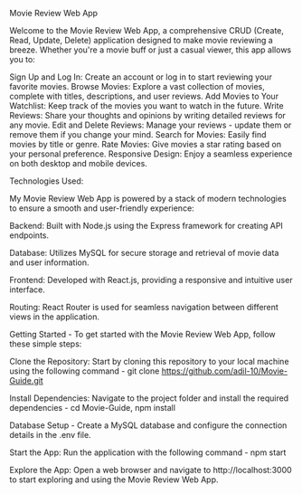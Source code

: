 Movie Review Web App

Welcome to the Movie Review Web App, a comprehensive CRUD (Create, Read, Update, Delete) application designed to make movie reviewing a breeze. Whether you're a movie buff or just a casual viewer, this app allows you to:

Sign Up and Log In: Create an account or log in to start reviewing your favorite movies.
Browse Movies: Explore a vast collection of movies, complete with titles, descriptions, and user reviews.
Add Movies to Your Watchlist: Keep track of the movies you want to watch in the future.
Write Reviews: Share your thoughts and opinions by writing detailed reviews for any movie.
Edit and Delete Reviews: Manage your reviews - update them or remove them if you change your mind.
Search for Movies: Easily find movies by title or genre.
Rate Movies: Give movies a star rating based on your personal preference.
Responsive Design: Enjoy a seamless experience on both desktop and mobile devices.

Technologies Used:

My Movie Review Web App is powered by a stack of modern technologies to ensure a smooth and user-friendly experience:

Backend: Built with Node.js using the Express framework for creating API endpoints.

Database: Utilizes MySQL for secure storage and retrieval of movie data and user information.

Frontend: Developed with React.js, providing a responsive and intuitive user interface.

Routing: React Router is used for seamless navigation between different views in the application.


Getting Started -
To get started with the Movie Review Web App, follow these simple steps:

Clone the Repository: Start by cloning this repository to your local machine using the following command -
git clone https://github.com/adil-10/Movie-Guide.git

Install Dependencies: Navigate to the project folder and install the required dependencies - 
cd Movie-Guide,
npm install

Database Setup -  Create a MySQL database and configure the connection details in the .env file.

Start the App: Run the application with the following command - 
npm start

Explore the App: Open a web browser and navigate to http://localhost:3000 to start exploring and using the Movie Review Web App.
